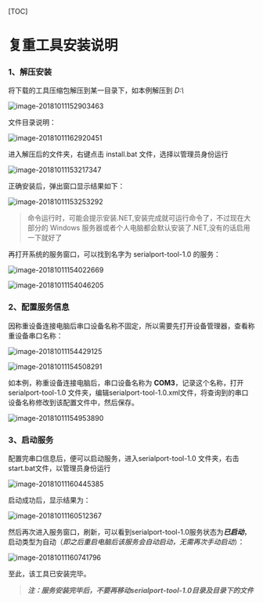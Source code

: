 [TOC]

# 复重工具安装说明

### 1、解压安装

将下载的工具压缩包解压到某一目录下，如本例解压到 *D:\\* 

![image-20181011152903463](https://github.com/Imjw/img-repo/blob/master/image4md/image-20181011152903463.png)

 文件目录说明：

![image-20181011162920451](https://github.com/Imjw/img-repo/blob/master/image4md/image-20181011162920451.png)

进入解压后的文件夹，右键点击 install.bat 文件，选择以管理员身份运行

![image-20181011153217347](https://github.com/Imjw/img-repo/blob/master/image4md/image-20181011153217347.png)

正确安装后，弹出窗口显示结果如下：

![image-20181011153253292](https://github.com/Imjw/img-repo/blob/master/image4md/image-20181011153253292.png)

> 命令运行时，可能会提示安装.NET,安装完成就可运行命令了，不过现在大部分的 Windows 服务器或者个人电脑都会默认安装了.NET,没有的话启用一下就好了

再打开系统的服务窗口，可以找到名字为 serialport-tool-1.0 的服务：

![image-20181011154022669](https://github.com/Imjw/img-repo/blob/master/image4md/image-20181011154022669.png)

![image-20181011154046205](https://github.com/Imjw/img-repo/blob/master/image4md/image-20181011154046205.png)



### 2、配置服务信息

因称重设备连接电脑后串口设备名称不固定，所以需要先打开设备管理器，查看称重设备串口名称：

![image-20181011154429125](https://github.com/Imjw/img-repo/blob/master/image4md/image-20181011154429125.png)

![image-20181011154508291](https://github.com/Imjw/img-repo/blob/master/image4md/image-20181011154508291.png)

如本例，称重设备连接电脑后，串口设备名称为 **COM3**，记录这个名称，打开 serialport-tool-1.0 文件夹，编辑serialport-tool-1.0.xml文件，将查询到的串口设备名称修改到该配置文件中，然后保存。

![image-20181011154953890](https://github.com/Imjw/img-repo/blob/master/image4md/image-20181011154953890.png)



### 3、启动服务

配置完串口信息后，便可以启动服务，进入serialport-tool-1.0 文件夹，右击start.bat文件，以管理员身份运行

![image-20181011160445385](https://github.com/Imjw/img-repo/blob/master/image4md/image-20181011160445385.png)

启动成功后，显示结果为：

![image-20181011160512367](https://github.com/Imjw/img-repo/blob/master/image4md/image-20181011160512367.png)

然后再次进入服务窗口，刷新，可以看到serialport-tool-1.0服务状态为***已启动***，启动类型为自动（*即之后重启电脑后该服务会自动启动，无需再次手动启动*）：

![image-20181011160741796](https://github.com/Imjw/img-repo/blob/master/image4md/image-20181011160741796.png)



至此，该工具已安装完毕。

> ***注：服务安装完毕后，不要再移动serialport-tool-1.0目录及目录下的文件***



